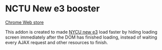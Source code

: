 # NCTU New e3 booster

[Chrome Web store](https://chrome.google.com/webstore/detail/nctu-new-e3-加速器/aapnbbkffjpbomapmcjnnaailmfnmdpn)

This addon is created to made [NYCU new e3](https://e3.nycu.edu.tw/my/) load faster by hiding loading screen immediately after the DOM has finished loading, instead of waiting every AJAX request and other resources to finish.
